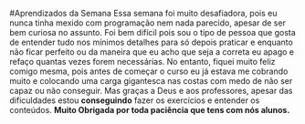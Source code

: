 #Aprendizados da Semana
Essa semana foi muito desafiadora, pois eu nunca tinha mexido com programação nem nada parecido, apesar de ser bem curiosa no assunto. Foi bem difícil pois sou o tipo de pessoa que gosta de entender tudo nos mínimos detalhes para só depois praticar e enquanto não ficar perfeito ou da maneira que eu acho que seja a correta eu apago e refaço quantas vezes forem necessárias. No entanto, fiquei muito feliz comigo mesma, pois antes de começar o curso eu já estava me cobrando muito e colocando uma carga gigantesca nas costas com medo de não ser capaz ou não conseguir. Mas graças a Deus e aos professores, apesar das dificuldades estou **conseguindo** fazer os exercícios e entender os conteúdos. **Muito Obrigada por toda paciência que tens com nós alunos.**  